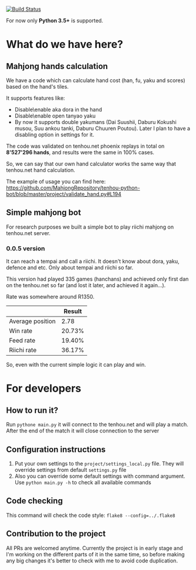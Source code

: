 [![Build Status](https://travis-ci.org/MahjongRepository/tenhou-python-bot.svg?branch=master)](https://travis-ci.org/MahjongRepository/tenhou-python-bot)

For now only **Python 3.5+** is supported.

# What do we have here?

## Mahjong hands calculation

We have a code which can calculate hand cost (han, fu, yaku and scores) based on the hand's tiles.

It supports features like:

- Disable\enable aka dora in the hand
- Disable\enable open tanyao yaku
- By now it supports double yakumans (Dai Suushii, Daburu Kokushi musou, Suu ankou tanki, 
Daburu Chuuren Poutou). Later I plan to have a disabling option in settings for it.

The code was validated on tenhou.net phoenix replays in total on **8'527'296 hands**, and 
results were the same in 100% cases.

So, we can say that our own hand calculator works the same way that tenhou.net hand calculation.

The example of usage you can find here: https://github.com/MahjongRepository/tenhou-python-bot/blob/master/project/validate_hand.py#L194

## Simple mahjong bot

For research purposes we built a simple bot to play riichi mahjong on tenhou.net server.

### 0.0.5 version

It can reach a tempai and call a riichi. It doesn't know about dora, yaku, defence and etc. 
Only about tempai and riichi so far.

This version had played 335 games (hanchans) and achieved only first dan on the tenhou.net so far
(and lost it later, and achieved it again...).

Rate was somewhere around R1350.

|   | Result |
| --- | --- |
| Average position | 2.78 |
| Win rate | 20.73% |
| Feed rate | 19.40% |
| Riichi rate| 36.17% |

So, even with the current simple logic it can play and win.

# For developers

## How to run it?

Run `pythone main.py` it will connect to the tenhou.net and will play a match. 
After the end of the match it will close connection to the server

## Configuration instructions

1. Put your own settings to the `project/settings_local.py` file. 
They will override settings from default `settings.py` file
2. Also you can override some default settings with command argument. 
Use `python main.py -h` to check all available commands

## Code checking

This command will check the code style: `flake8 --config=../.flake8`

## Contribution to the project

All PRs are welcomed anytime. Currently the project is in early stage and 
I'm working on the different parts of it in the same time, so before making any 
big changes it's better to check with me to avoid code duplication.